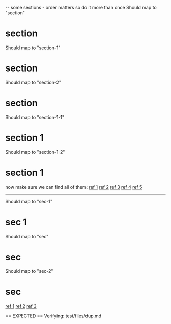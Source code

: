 -- some sections - order matters so do it more than once
Should map to "section"
# section

Should map to "section-1"
# section

Should map to "section-2"
# section

Should map to "section-1-1"
# section 1

Should map to "section-1-2"
# section 1

now make sure we can find all of them:
[ref 1](#section)
[ref 2](#section-1)
[ref 3](#section-2)
[ref 4](#section-1-1)
[ref 5](#section-1-2)

-------

Should map to "sec-1"
# sec 1

Should map to "sec"
# sec

Should map to "sec-2"
# sec

[ref 1](#sec-1)
[ref 2](#sec)
[ref 3](#sec-2)

== EXPECTED ==
Verifying: test/files/dup.md
